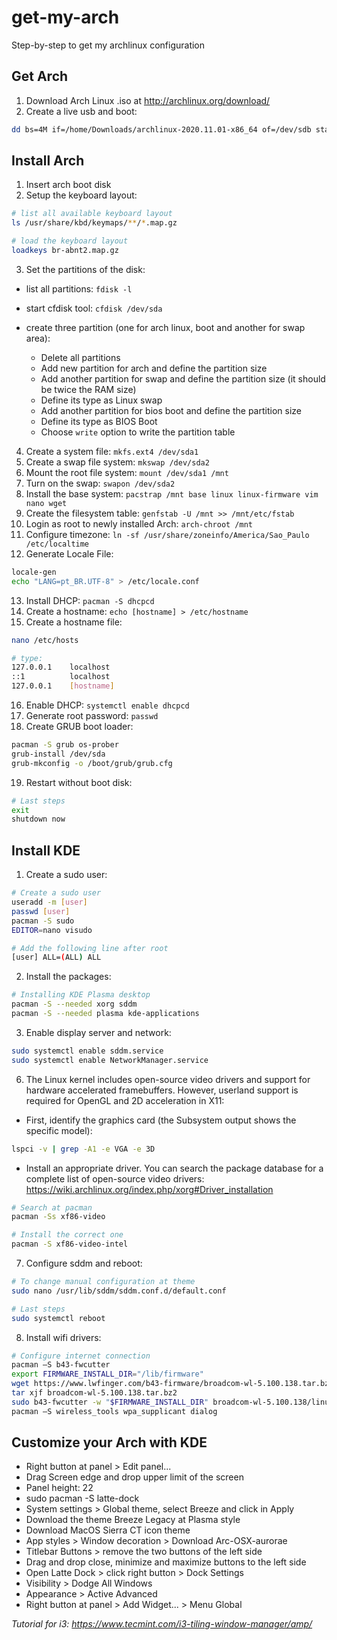 # get-my-arch

Step-by-step to get my archlinux configuration

## Get Arch

1. Download Arch Linux .iso at <http://archlinux.org/download/>
2. Create a live usb and boot:

```bash
dd bs=4M if=/home/Downloads/archlinux-2020.11.01-x86_64 of=/dev/sdb status=progress && sync
```

## Install Arch

1. Insert arch boot disk
2. Setup the keyboard layout:

```bash
# list all available keyboard layout
ls /usr/share/kbd/keymaps/**/*.map.gz

# load the keyboard layout
loadkeys br-abnt2.map.gz
```

3. Set the partitions of the disk:

- list all partitions: `fdisk -l`
- start cfdisk tool: `cfdisk /dev/sda`
- create three partition (one for arch linux, boot and another for swap area):

  - Delete all partitions
  - Add new partition for arch and define the partition size
  - Add another partition for swap and define the partition size (it should be twice the RAM size)
  - Define its type as Linux swap
  - Add another partition for bios boot and define the partition size
  - Define its type as BIOS Boot
  - Choose `write` option to write the partition table

4. Create a system file: `mkfs.ext4 /dev/sda1`
5. Create a swap file system: `mkswap /dev/sda2`
6. Mount the root file system: `mount /dev/sda1 /mnt`
7. Turn on the swap: `swapon /dev/sda2`
8. Install the base system: `pacstrap /mnt base linux linux-firmware vim nano wget`
9. Create the filesystem table: `genfstab -U /mnt >> /mnt/etc/fstab`
10. Login as root to newly installed Arch: `arch-chroot /mnt`
11. Configure timezone: `ln -sf /usr/share/zoneinfo/America/Sao_Paulo /etc/localtime`
12. Generate Locale File:

```bash
locale-gen
echo "LANG=pt_BR.UTF-8" > /etc/locale.conf
```

13. Install DHCP: `pacman -S dhcpcd`
14. Create a hostname: `echo [hostname] > /etc/hostname`
15. Create a hostname file:

```bash
nano /etc/hosts

# type:
127.0.0.1    localhost
::1          localhost
127.0.0.1    [hostname]
```

16. Enable DHCP: `systemctl enable dhcpcd`
17. Generate root password: `passwd`
18. Create GRUB boot loader:

```bash
pacman -S grub os-prober
grub-install /dev/sda
grub-mkconfig -o /boot/grub/grub.cfg
```

19. Restart without boot disk:

```bash
# Last steps
exit
shutdown now
```

## Install KDE

1. Create a sudo user:

```bash
# Create a sudo user
useradd -m [user]
passwd [user]
pacman -S sudo
EDITOR=nano visudo

# Add the following line after root
[user] ALL=(ALL) ALL
```

2. Install the packages:

```bash
# Installing KDE Plasma desktop
pacman -S --needed xorg sddm
pacman -S --needed plasma kde-applications
```

3. Enable display server and network:

```bash
sudo systemctl enable sddm.service
sudo systemctl enable NetworkManager.service
```

6. The Linux kernel includes open-source video drivers and support for hardware accelerated framebuffers. However, userland support is required for OpenGL and 2D acceleration in X11:

- First, identify the graphics card (the Subsystem output shows the specific model):

```bash
lspci -v | grep -A1 -e VGA -e 3D
```

- Install an appropriate driver. You can search the package database for a complete list of open-source video drivers: <https://wiki.archlinux.org/index.php/xorg#Driver_installation>

```bash
# Search at pacman
pacman -Ss xf86-video

# Install the correct one
pacman -S xf86-video-intel
```

7. Configure sddm and reboot:

```bash
# To change manual configuration at theme
sudo nano /usr/lib/sddm/sddm.conf.d/default.conf

# Last steps
sudo systemctl reboot
```

8. Install wifi drivers:

```bash
# Configure internet connection
pacman –S b43-fwcutter
export FIRMWARE_INSTALL_DIR="/lib/firmware"
wget https://www.lwfinger.com/b43-firmware/broadcom-wl-5.100.138.tar.bz2
tar xjf broadcom-wl-5.100.138.tar.bz2
sudo b43-fwcutter -w "$FIRMWARE_INSTALL_DIR" broadcom-wl-5.100.138/linux/wl_apsta.o
pacman –S wireless_tools wpa_supplicant dialog
```

## Customize your Arch with KDE

- Right button at panel > Edit panel...
- Drag Screen edge and drop upper limit of the screen
- Panel height: 22
- sudo pacman -S latte-dock
- System settings > Global theme, select Breeze and click in Apply
- Download the theme Breeze Legacy at Plasma style
- Download MacOS Sierra CT icon theme
- App styles > Window decoration > Download Arc-OSX-aurorae
- Titlebar Buttons > remove the two buttons of the left side
- Drag and drop close, minimize and maximize buttons to the left side
- Open Latte Dock > click right button > Dock Settings
- Visibility > Dodge All Windows
- Appearance > Active Advanced
- Right button at panel > Add Widget... > Menu Global

_Tutorial for i3: <https://www.tecmint.com/i3-tiling-window-manager/amp/>_
